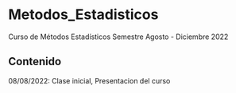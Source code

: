 # Metodos_Estadisticos
Curso de Métodos Estadísticos Semestre Agosto - Diciembre 2022

## Contenido 

08/08/2022: Clase inicial, Presentacion del curso
